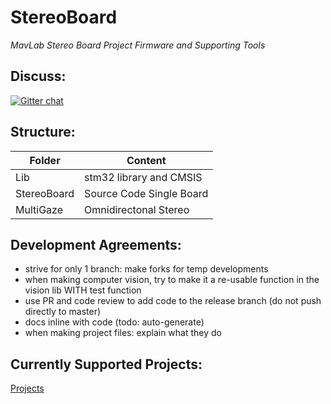 StereoBoard
===========

*MavLab Stereo Board Project Firmware and Supporting Tools*


Discuss:
-------

[![Gitter chat](https://badges.gitter.im/tudelft/stereoboard.svg)](https://gitter.im/tudelft/stereoboard)


Structure:
---------

Folder | Content
-------|---------
Lib         | stm32 library and CMSIS
StereoBoard | Source Code Single Board
MultiGaze   | Omnidirectonal Stereo


Development Agreements:
----------------------

 - strive for only 1 branch: make forks for temp developments
 - when making computer vision, try to make it a re-usable function in the vision lib WITH test function
 - use PR and code review to add code to the release branch (do not push directly to master)
 - docs inline with code (todo: auto-generate)
 - when making project files: explain what they do
 
 
 Currently Supported Projects:
 ----------------------------
 
 [Projects](./stereoboard/projects/README.md)
 
